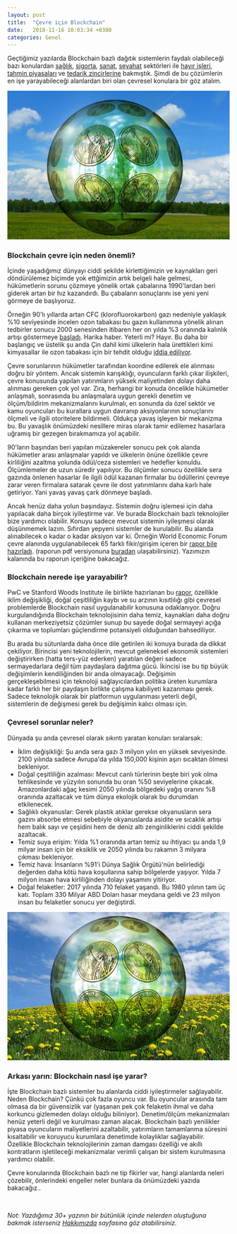 ```yaml
---
layout: post
title:  "Çevre için Blockchain"
date:   2018-11-16 10:03:34 +0300
categories: Genel
---
```



Geçtiğimiz yazılarda Blockchain bazlı dağıtık sistemlerin faydalı olabileceği bazı konulardan [sağlık](https://ademimerkezi.com/genel/2018/04/17/saglik-icin-blockchain.html), [sigorta](https://ademimerkezi.com/genel/2018/10/26/sigorta-icin-blockchain.html), [sanat](https://ademimerkezi.com/genel/2018/04/06/sanat-icin-blockchain.html), [seyahat](https://ademimerkezi.com/genel/2018/07/06/seyahat-icin-blockchain.html) sektörleri ile [hayır işleri](https://ademimerkezi.com/genel/2018/03/29/Iyilik-icin-blockchain.html), [tahmin piyasaları](https://ademimerkezi.com/genel/2018/07/13/gelecegi-tahmin-icin-blockchain.html) ve [tedarik zincirlerine](https://ademimerkezi.com/genel/2018/08/17/tedarik-zinciri-icin-blockchain.html) bakmıştık.  Şimdi de bu çözümlerin en işe yarayabileceği alanlardan biri olan çevresel konulara bir göz atalım. 

![environmental-protection-1_640.jpg](/assets/environmental-protection-1_640.jpg)


### Blockchain çevre için neden önemli?

İçinde yaşadığımız dünyayı ciddi şekilde kirlettiğimizin ve kaynakları geri döndürülemez biçimde yok ettğimizin artık belgeli hale gelmesi, hükümetlerin sorunu çözmeye yönelik ortak çabalarına 1990'lardan beri giderek artan bir hız kazandırdı. Bu çabaların sonuçlarını ise yeni yeni görmeye de başlıyoruz. 

Örneğin 90'lı yıllarda artan CFC (klorofluorokarbon) gazı nedeniyle yaklaşık %10 seviyesinde incelen ozon tabakası bu gazın kullanımına yönelik alınan tedbirler sonucu 2000 senesinden itibaren her on yılda %3 oranında kalınlık artışı göstermeye [başladı](https://news.un.org/en/story/2018/11/1024842). Harika haber. Yeterli mi? Hayır. Bu daha bir başlangıç ve üstelik şu anda Çin dahil kimi ülkelerin hala ürettikleri kimi kimyasallar ile ozon tabakası için bir tehdit olduğu [iddia ediliyor](https://www.bbc.com/news/newsbeat-46107843).

Çevre sorunlarının hükümetler tarafından koordine edilerek ele alınması doğru bir yöntem. Ancak sistemin karışıklığı, oyuncuların farklı çıkar ilişkileri, çevre konusunda yapılan yatırımların yüksek maliyetinden dolayı daha alınması gereken çok yol var. Zira, herhangi bir konuda öncelikle hükümetler anlaşmalı, sonrasında bu anlaşmalara uygun gerekli denetim ve ölçüm/bildirim mekanizmalarını kurulmalı, en sonunda da özel sektör ve kamu oyuncuları bu kurallara uygun davranıp aksiyonlarının sonuçlarını ölçmeli ve ilgili otoritelere bildirmeli. Oldukça yavaş işleyen bir mekanizma bu. Bu yavaşlık önümüzdeki nesillere miras olarak tamir edilemez hasarlara uğramış bir gezegen bırakmamıza yol açabilir. 

90'ların başından beri yapılan müzakereler sonucu pek çok alanda hükümetler arası anlaşmalar yapıldı ve ülkelerin önüne özellikle çevre kirliliğini azaltma yolunda ödül/ceza sistemleri ve hedefler konuldu. Ölçümlemeler de uzun süredir yapılıyor. Bu ölçümler sonucu özellikle sera gazında önlenen hasarlar ile ilgili ödül kazanan firmalar bu ödüllerini çevreye zarar veren firmalara satarak çevre ile dost yatırımlarını daha karlı hale getiriyor. Yani yavaş yavaş çark dönmeye başladı.

Ancak henüz daha yolun başındayız. Sistemin doğru işlemesi için daha yapılacak daha birçok iyileştirme var. Ve burada Blockchain bazlı teknolojiler bize yardımcı olabilir. Konuyu sadece mevcut sistemin iyileşmesi olarak düşünmemek lazım. Sıfırdan yepyeni sistemler de kurulabilir. Bu alanda alınabilecek o kadar o kadar aksiyon var ki. Örneğin World Economic Forum çevre alanında uygulanabilecek 65 farklı fikir/girişim içeren bir [rapor bile hazırladı](https://www.weforum.org/reports/building-block-chain-for-a-better-planet). (raporun pdf versiyonuna [buradan](http://www3.weforum.org/docs/WEF_Building-Blockchains.pdf) ulaşabilirsiniz). Yazımızın kalanında bu raporun içeriğine bakacağız. 


### Blockchain nerede işe yarayabilir?

PwC ve Stanford Woods Institute ile birlikte hazırlanan bu [rapor](https://www.weforum.org/reports/building-block-chain-for-a-better-planet), özellikle iklim değişikliği, doğal çeşitliliğin kaybı ve su arzının kısıtlılığı gibi çevresel problemlerde Blockchain nasıl uygulanabilir konusuna odaklanıyor. Doğru kurgulandığında Blockchain teknolojisinin daha temiz, kaynakları daha doğru kullanan merkeziyetsiz çözümler sunup bu sayede doğal sermayeyi açığa çıkarma ve toplumları güçlendirme potansiyeli olduğundan bahsediliyor. 

Bu arada bu sütunlarda daha önce dile getirilen iki konuya burada da dikkat çekiliyor. Birincisi yeni teknolojilerin, mevcut geleneksel ekonomik sistemleri değiştirirken (hatta ters-yüz ederken) yaratılan değeri sadece sermayedarlara değil tüm paydaşlara dağıtma gücü. İkincisi ise bu tip büyük değişimlerin kendiliğinden bir anda olmayacağı. Değişimin gerçekleşebilmesi için teknoloji sağlayıcılardan politika üreten kurumlara kadar farklı her bir paydaşın birlikte çalışma kabiliyeti kazanması gerek. Sadece teknolojik olarak bir platformun uygulanması yeterli değil, sistemlerin de değişmesi gerek bu değişimin kalıcı olması için. 


### Çevresel sorunlar neler?

Dünyada şu anda çevresel olarak sıkıntı yaratan konuları sıralarsak: 
* İklim değişikliği: Şu anda sera gazı 3 milyon yılın en yüksek seviyesinde. 2100 yılında sadece Avrupa'da yılda 150,000 kişinin aşırı sıcaktan ölmesi bekleniyor. 
* Doğal çeşitliliğin azalması: Mevcut canlı türlerinin beşte biri yok olma tehlikesinde ve yüzyılın sonunda bu oran %50 seviyelerine çıkacak. Amazonlardaki ağaç kesimi 2050 yılında bölgedeki yağış oranını %8 oranında azaltacak ve tüm dünya ekolojik olarak bu durumdan etkilenecek. 
* Sağlıklı okyanuslar: Gerek plastik atıklar gerekse okyanusların sera gazını absorbe etmesi sebebiyle okyanuslarda asidite ve sıcaklık artışı hem balık sayı ve çeşidini hem de deniz altı zenginliklerini ciddi şekilde azaltacak.
* Temiz suya erişim: Yılda %1 oranında artan temiz su ihtiyacı şu anda 1,9 milyar insan için bir eksiklik ve 2050 yılında bu rakamın 3 milyara çıkması bekleniyor.
* Temiz hava: İnsanların %91'i Dünya Sağlık Örgütü'nün belirlediği değerden daha kötü hava koşullarına sahip bölgelerde yaşıyor. Yılda 7 milyon insan hava kirliliğinden dolayı yaşamını yitiriyor.
* Doğal felaketler: 2017 yılında 710 felaket yaşandı. Bu 1980 yılının tam üç katı. Toplam 330 Milyar ABD Doları hasar meydana geldi ve 23 milyon insan bu felaketler sonucu yer değiştirdi. 


![environmental-protection-2_640.jpg](/assets/environmental-protection-2_640.jpg)


###  Arkası yarın: Blockchain nasıl işe yarar?

İşte Blockchain bazlı sistemler bu alanlarda ciddi iyileştirmeler sağlayabilir. Neden Blockchain? Çünkü çok fazla oyuncu var. Bu oyuncular arasında tam olmasa da bir güvensizlik var (yaşanan pek çok felaketin ihmal ve daha korkuncu gizlemeden dolayı olduğu biliniyor). Denetim/ölçüm mekanizmaları henüz yeterli değil ve kurulması zaman alacak. Blockchain bazlı yenilikler piyasa oyuncuların maliyetlerini azaltabilir, yatırımların tamamlanma süresini kısaltabilir ve koruyucu kurumlara denetimde kolaylıklar sağlayabilir. Özellikle Blockchain teknolojilerinin zaman damgası özelliği ve akıllı kontratların işletileceği mekanizmalar verimli çalışan bir sistem kurulmasına yardımcı olabilir. 

Çevre konularında Blockchain bazlı ne tip fikirler var, hangi alanlarda neleri çözebilir, önlerindeki engeller neler bunlara da önümüzdeki yazıda bakacağız.. 


&nbsp;

*Not: Yazdığımız 30+ yazının bir bütünlük içinde nelerden oluştuğuna bakmak isterseniz [Hakkımızda](http://ademimerkezi.com/about/) sayfasına göz atabilirsiniz.* 
